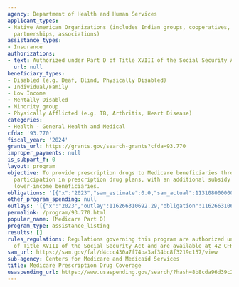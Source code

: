 ```yaml
---
agency: Department of Health and Human Services
applicant_types:
- Native American Organizations (includes Indian groups, cooperatives, corporations,
  partnerships, associations)
assistance_types:
- Insurance
authorizations:
- text: Authorized under Part D of Title XVIII of the Social Security Act.
  url: null
beneficiary_types:
- Disabled (e.g. Deaf, Blind, Physically Disabled)
- Individual/Family
- Low Income
- Mentally Disabled
- Minority group
- Physically Afflicted (e.g. TB, Arthritis, Heart Disease)
categories:
- Health - General Health and Medical
cfda: '93.770'
fiscal_year: '2024'
grants_url: https://grants.gov/search-grants?cfda=93.770
improper_payments: null
is_subpart_f: 0
layout: program
objective: To provide prescription drugs to Medicare beneficiaries through their voluntary
  participation in prescription drug plans, with an additional subsidy provided to
  lower-income beneficiaries.
obligations: '[{"x":"2023","sam_estimate":0.0,"sam_actual":113108000000.0,"usa_spending_actual":116266310692.29},{"x":"2024","sam_estimate":0.0,"sam_actual":120640000000.0,"usa_spending_actual":116435167891.79},{"x":"2025","sam_estimate":0.0,"sam_actual":148462000000.0,"usa_spending_actual":23517626942.43}]'
other_program_spending: null
outlays: '[{"x":"2023","outlay":116266310692.29,"obligation":116266310692.29},{"x":"2024","outlay":116435167891.79,"obligation":116435167891.79},{"x":"2025","outlay":0.0,"obligation":23517626942.43}]'
permalink: /program/93.770.html
popular_name: (Medicare Part D)
program_type: assistance_listing
results: []
rules_regulations: Regulations governing this program are authorized under Part D
  of Title XVIII of the Social Security Act and are available at 42 CFR 423.
sam_url: https://sam.gov/fal/d4ccc430a7f74ba3af34bc8f3219c157/view
sub-agency: Centers for Medicare and Medicaid Services
title: Medicare Prescription Drug Coverage
usaspending_url: https://www.usaspending.gov/search/?hash=8b8cda96d39c2b5ec7b2b707e2336674
---
```


